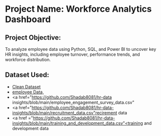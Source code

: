 # Project Name: Workforce Analytics Dashboard

## Project Objective:
To analyze employee data using Python, SQL, and Power BI to uncover key HR insights, including employee turnover, performance trends, and workforce distribution.

## Dataset Used:
- <a href="https://github.com/Shadab8081/hr-data-insights/blob/main/df_clean_csv.csv"> Clean Dataset</a>
- <a href="https://github.com/Shadab8081/hr-data-insights/blob/main/employee_data.csv">employee Data,</a>
- <a href="https://github.com/Shadab8081/hr-data insights/blob/main/employee_engagement_survey_data.csv"</a>
- <a href="https://github.com/Shadab8081/hr-data-insights/blob/main/recruitment_data.csv"recirement data</a>
- <a href ="https://github.com/Shadab8081/hr-data-insights/blob/main/training_and_development_data.csv"<training and development data</a>
